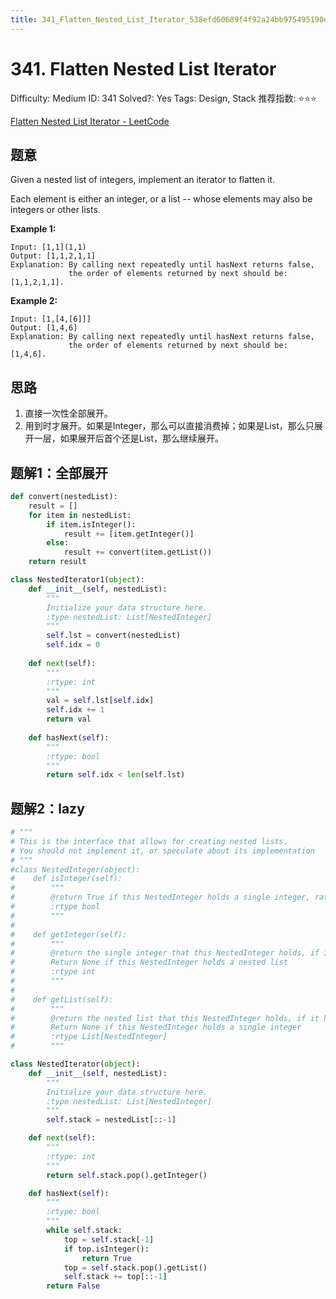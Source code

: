 ```yaml
---
title: 341_Flatten_Nested_List_Iterator_538efd60689f4f92a24bb975495190d9
---
```


# 341. Flatten Nested List Iterator

Difficulty: Medium
ID: 341
Solved?: Yes
Tags: Design, Stack
推荐指数: ⭐⭐⭐

[Flatten Nested List Iterator - LeetCode](https://leetcode.com/problems/flatten-nested-list-iterator/)

## 题意

Given a nested list of integers, implement an iterator to flatten it.

Each element is either an integer, or a list -- whose elements may also be integers or other lists.

**Example 1:**

```
Input: [1,1](1,1)
Output: [1,1,2,1,1]
Explanation: By calling next repeatedly until hasNext returns false, 
             the order of elements returned by next should be: [1,1,2,1,1].
```

**Example 2:**

```
Input: [1,[4,[6]]]
Output: [1,4,6]
Explanation: By calling next repeatedly until hasNext returns false, 
             the order of elements returned by next should be: [1,4,6].

```

## 思路

1. 直接一次性全部展开。
2. 用到时才展开。如果是Integer，那么可以直接消费掉；如果是List，那么只展开一层，如果展开后首个还是List，那么继续展开。

## 题解1：全部展开

```python
def convert(nestedList):
    result = []
    for item in nestedList:
        if item.isInteger():
            result += [item.getInteger()]
        else:
            result += convert(item.getList())
    return result

class NestedIterator1(object):
    def __init__(self, nestedList):
        """
        Initialize your data structure here.
        :type nestedList: List[NestedInteger]
        """
        self.lst = convert(nestedList)
        self.idx = 0
        
    def next(self):
        """
        :rtype: int
        """
        val = self.lst[self.idx]
        self.idx += 1
        return val
        
    def hasNext(self):
        """
        :rtype: bool
        """
        return self.idx < len(self.lst)
```

## 题解2：lazy

```python
# """
# This is the interface that allows for creating nested lists.
# You should not implement it, or speculate about its implementation
# """
#class NestedInteger(object):
#    def isInteger(self):
#        """
#        @return True if this NestedInteger holds a single integer, rather than a nested list.
#        :rtype bool
#        """
#
#    def getInteger(self):
#        """
#        @return the single integer that this NestedInteger holds, if it holds a single integer
#        Return None if this NestedInteger holds a nested list
#        :rtype int
#        """
#
#    def getList(self):
#        """
#        @return the nested list that this NestedInteger holds, if it holds a nested list
#        Return None if this NestedInteger holds a single integer
#        :rtype List[NestedInteger]
#        """

class NestedIterator(object):
    def __init__(self, nestedList):
        """
        Initialize your data structure here.
        :type nestedList: List[NestedInteger]
        """
        self.stack = nestedList[::-1]

    def next(self):
        """
        :rtype: int
        """
        return self.stack.pop().getInteger()

    def hasNext(self):
        """
        :rtype: bool
        """
        while self.stack:
            top = self.stack[-1]
            if top.isInteger():
                return True
            top = self.stack.pop().getList()
            self.stack += top[::-1]
        return False
```